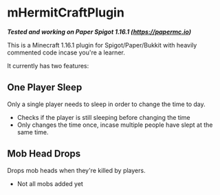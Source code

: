 # mHermitCraftPlugin
***Tested and working on Paper Spigot 1.16.1 (https://papermc.io)***

This is a Minecraft 1.16.1 plugin for Spigot/Paper/Bukkit with heavily commented code incase you're a learner.

It currently has two features:

## One Player Sleep

Only a single player needs to sleep in order to change the time to day.

- Checks if the player is still sleeping before changing the time
- Only changes the time once, incase multiple people have slept at the same time.

## Mob Head Drops

Drops mob heads when they're killed by players.

- Not all mobs added yet
